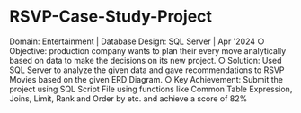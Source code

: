 # RSVP-Case-Study-Project

Domain: Entertainment | Database Design: SQL Server | Apr '2024
○	Objective: production company wants to plan their every move analytically based on data to make the decisions on its new project.
○	Solution: Used SQL Server to analyze the given data and gave recommendations to RSVP Movies based on the given ERD Diagram. 
○	Key Achievement: Submit the project using SQL Script File using functions like Common Table Expression, Joins, Limit, Rank and Order by etc. and achieve a score of 82%
